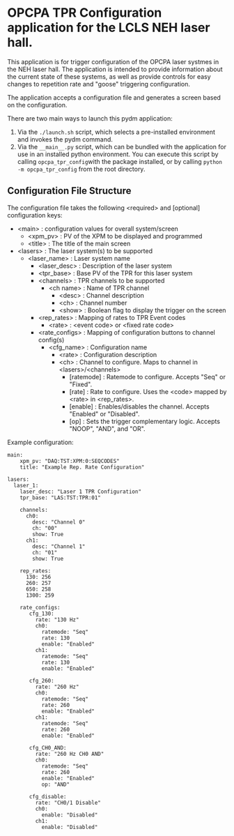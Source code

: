 # OPCPA TPR Configuration application for the LCLS NEH laser hall.

This application is for trigger configuration of the OPCPA laser systmes in
the NEH laser hall. The application is intended to provide information about
the current state of these systems, as well as provide controls for easy
changes to repetition rate and "goose" triggering configuration.

The application accepts a configuration file and generates a screen based on
the configuration.

There are two main ways to launch this pydm application:
1. Via the `./launch.sh` script, which selects a pre-installed environment
   and invokes the pydm command.
2. Via the `__main__.py` script, which can be bundled with the application
   for use in an installed python environment. You can execute this script
   by calling `opcpa_tpr_config`with the package installed, or by calling
   `python -m opcpa_tpr_config` from the root directory.

## Configuration File Structure

The configuration file takes the following \<required> and [optional] configuration keys:

- \<main> : configuration values for overall system/screen
  - \<xpm_pv> : PV of the XPM to be displayed and programmed
  - \<title> : The title of the main screen
- \<lasers> : The laser system(s) to be supported
  - \<laser_name> : Laser system name
    - \<laser_desc> : Description of the laser system
    - \<tpr_base> : Base PV of the TPR for this laser system
    - \<channels> : TPR channels to be supported
      - \<ch name> : Name of TPR channel
        - \<desc> : Channel description
        - \<ch> : Channel number
        - \<show> : Boolean flag to display the trigger on the screen
    - \<rep_rates> : Mapping of rates to TPR Event codes
      - \<rate> : \<event code> or \<fixed rate code>
    - \<rate_configs> : Mapping of configuration buttons to channel config(s)
      - \<cfg_name> : Configuration name
        - \<rate> : Configuration description
        - \<ch> : Channel to configure. Maps to channel in \<lasers>/\<channels>
          - [ratemode] : Ratemode to configure. Accepts "Seq" or "Fixed".
          - [rate] : Rate to configure. Uses the \<code> mapped by \<rate> in \<rep_rates>.
          - [enable] : Enables/disables the channel. Accepts "Enabled" or
                       "Disabled".
          - [op] : Sets the trigger complementary logic. Accepts "NOOP",
                   "AND", and "OR".

Example configuration:

```
main:
    xpm_pv: "DAQ:TST:XPM:0:SEQCODES"
    title: "Example Rep. Rate Configuration"

lasers:
  laser_1:
    laser_desc: "Laser 1 TPR Configuration"
    tpr_base: "LAS:TST:TPR:01"

    channels:
      ch0:
        desc: "Channel 0"
        ch: "00"
        show: True
      ch1:
        desc: "Channel 1"
        ch: "01"
        show: True

    rep_rates:
      130: 256
      260: 257
      650: 258
      1300: 259

    rate_configs:
       cfg_130:
         rate: "130 Hz"
         ch0:
           ratemode: "Seq"
           rate: 130
           enable: "Enabled"
         ch1:
           ratemode: "Seq"
           rate: 130
           enable: "Enabled"

       cfg_260:
         rate: "260 Hz"
         ch0:
           ratemode: "Seq"
           rate: 260
           enable: "Enabled"
         ch1:
           ratemode: "Seq"
           rate: 260
           enable: "Enabled"

       cfg_CH0_AND:
         rate: "260 Hz CH0 AND"
         ch0:
           ratemode: "Seq"
           rate: 260
           enable: "Enabled"
           op: "AND"

       cfg_disable:
         rate: "CH0/1 Disable"
         ch0:
           enable: "Disabled"
         ch1:
           enable: "Disabled"
```
